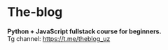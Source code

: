 # The-blog
<b>Python + JavaScript fullstack course for beginners.</b><br>
Tg channel: https://t.me/theblog_uz

